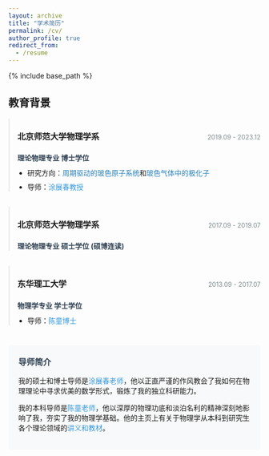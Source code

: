 ```yaml
---
layout: archive
title: "学术简历"
permalink: /cv/
author_profile: true
redirect_from:
  - /resume
---
```


{% include base_path %}

<style>
.cv-section-title {
  border-bottom: 2px solid #3498db;
  padding-bottom: 5px;
  margin-top: 30px;
  margin-bottom: 20px;
}

.cv-item {
  margin-bottom: 30px;
  padding-left: 15px;
  border-left: 3px solid #eee;
}

.cv-header {
  display: flex;
  justify-content: space-between;
  align-items: baseline;
  margin-bottom: 5px;
}

.cv-date {
  color: #7f8c8d;
  font-size: 0.9em;
}

.cv-degree {
  font-weight: bold;
  color: #2c3e50;
  margin: 5px 0 10px 0;
}

.cv-details {
  margin: 10px 0 0 20px;
  padding: 0;
}

.cv-details li {
  margin-bottom: 8px;
}

.highlight {
  color: #2980b9;
  font-weight: 500;
}

.cv-mentor {
  background-color: #f8f9fa;
  padding: 20px;
  border-radius: 5px;
  margin-top: 40px;
}

.cv-mentor h3 {
  margin-top: 0;
  color: #2c3e50;
}

a {
  color: #3498db;
  text-decoration: none;
}

a:hover {
  text-decoration: underline;
}
</style>

<div class="cv-container">

 教育背景
----------

<div class="cv-item">
  <div class="cv-header">
    <h3>北京师范大学物理学系</h3>
    <span class="cv-date">2019.09 - 2023.12</span>
  </div>
  <p class="cv-degree">理论物理专业 博士学位</p>
  <ul class="cv-details">
    <li>研究方向：<span class="highlight">周期驱动的玻色原子系统</span>和<span class="highlight">玻色气体中的极化子</span></li>
    <li>导师：<a href="https://physicsfaculty.bnu.edu.cn/teacher/337/index.html" target="_blank">涂展春教授</a></li>
  </ul>
</div>

<div class="cv-item">
  <div class="cv-header">
    <h3>北京师范大学物理学系</h3>
    <span class="cv-date">2017.09 - 2019.07</span>
  </div>
  <p class="cv-degree">理论物理专业 硕士学位 (硕博连读)</p>
</div>

<div class="cv-item">
  <div class="cv-header">
    <h3>东华理工大学</h3>
    <span class="cv-date">2013.09 - 2017.07</span>
  </div>
  <p class="cv-degree">物理学专业 学士学位</p>
  <ul class="cv-details">
    <li>导师：<a href="https://newquanta.com/" target="_blank">陈童博士</a></li>
  </ul>
</div>

<div class="cv-mentor">
  <h3>导师简介</h3>
  <p>我的硕士和博士导师是<a href="https://physicsfaculty.bnu.edu.cn/teacher/337/index.html" target="_blank">涂展春老师</a>，他以正直严谨的作风教会了我如何在物理理论中寻求优美的数学形式，锻炼了我的独立科研能力。</p>
  <p>我的本科导师是<a href="https://newquenta.com/" target="_blank">陈童老师</a>，他以深厚的物理功底和淡泊名利的精神深刻地影响了我，夯实了我的物理学基础。他的主页上有关于物理学从本科到研究生各个理论领域的<a href="https://newquanta.com/" target="_blank">讲义和教材</a>。</p>
</div>

</div>
